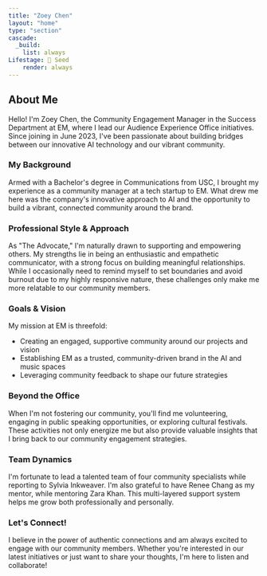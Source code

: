 ```yaml
---
title: "Zoey Chen"
layout: "home"
type: "section"
cascade:
  _build:
    list: always
Lifestage: 🌱 Seed
    render: always
---
```

## About Me

Hello! I'm Zoey Chen, the Community Engagement Manager in the Success Department at EM, where I lead our Audience Experience Office initiatives. Since joining in June 2023, I've been passionate about building bridges between our innovative AI technology and our vibrant community.

### My Background

Armed with a Bachelor's degree in Communications from USC, I brought my experience as a community manager at a tech startup to EM. What drew me here was the company's innovative approach to AI and the opportunity to build a vibrant, connected community around the brand.

### Professional Style & Approach

As "The Advocate," I'm naturally drawn to supporting and empowering others. My strengths lie in being an enthusiastic and empathetic communicator, with a strong focus on building meaningful relationships. While I occasionally need to remind myself to set boundaries and avoid burnout due to my highly responsive nature, these challenges only make me more relatable to our community members.

### Goals & Vision

My mission at EM is threefold:

- Creating an engaged, supportive community around our projects and vision
- Establishing EM as a trusted, community-driven brand in the AI and music spaces
- Leveraging community feedback to shape our future strategies

### Beyond the Office

When I'm not fostering our community, you'll find me volunteering, engaging in public speaking opportunities, or exploring cultural festivals. These activities not only energize me but also provide valuable insights that I bring back to our community engagement strategies.

### Team Dynamics

I'm fortunate to lead a talented team of four community specialists while reporting to Sylvia Inkweaver. I'm also grateful to have Renee Chang as my mentor, while mentoring Zara Khan. This multi-layered support system helps me grow both professionally and personally.

### Let's Connect!

I believe in the power of authentic connections and am always excited to engage with our community members. Whether you're interested in our latest initiatives or just want to share your thoughts, I'm here to listen and collaborate!